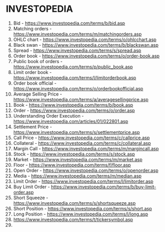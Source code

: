 # INVESTOPEDIA

 1. Bid - https://www.investopedia.com/terms/b/bid.asp
 2. Matching orders - https://www.investopedia.com/terms/m/matchingorders.asp
 3. OHLC chart - https://www.investopedia.com/terms/o/ohlcchart.asp
 4. Black swan - https://www.investopedia.com/terms/b/blackswan.asp
 5. Spread - https://www.investopedia.com/terms/s/spread.asp
 6. Order book - https://www.investopedia.com/terms/o/order-book.asp
 7. Public book of orders - https://www.investopedia.com/terms/p/public_book.asp
 8. Limit order book - https://www.investopedia.com/terms/l/limitorderbook.asp
 9. Order book official - https://www.investopedia.com/terms/o/orderbookofficial.asp
10. Average Selling Price - https://www.investopedia.com/terms/a/averagesellingprice.asp
11. Book - https://www.investopedia.com/terms/b/book.asp
12. Order - https://www.investopedia.com/terms/o/order.asp
13. Understanding Order Execution - https://www.investopedia.com/articles/01/022801.asp
14. Settlement Price - https://www.investopedia.com/terms/s/settlementprice.asp
15. Call Price - https://www.investopedia.com/terms/c/callprice.asp
16. Collateral - https://www.investopedia.com/terms/c/collateral.asp
17. Margin Call - https://www.investopedia.com/terms/m/margincall.asp
18. Stock - https://www.investopedia.com/terms/s/stock.asp
19. Market - https://www.investopedia.com/terms/m/market.asp
20. Floor - https://www.investopedia.com/terms/f/floor.asp
21. Open Order - https://www.investopedia.com/terms/o/openorder.asp
22. Media - https://www.investopedia.com/terms/m/median.asp
23. Limit Order - https://www.investopedia.com/terms/l/limitorder.asp
24. Buy Limit Order - https://www.investopedia.com/terms/b/buy-limit-order.asp
25. Short Squeeze - https://www.investopedia.com/terms/s/shortsqueeze.asp
26. Short Position - https://www.investopedia.com/terms/s/short.asp
27. Long Position - https://www.investopedia.com/terms/l/long.asp
28. https://www.investopedia.com/terms/t/tickersymbol.asp
29. 
